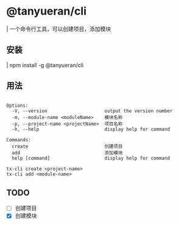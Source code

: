 # @tanyueran/cli

| 一个命令行工具，可以创建项目，添加模块

## 安装
| npm install -g @tanyueran/cli


## 用法
```text

Options:
  -V, --version                     output the version number
  -m, --module-name <moduleName>    模块名称
  -p, --project-name <projectName>  项目名称
  -h, --help                        display help for command

Commands:
  create                            创建项目
  add                               添加模块
  help [command]                    display help for command

tx-cli create <project-name>
tx-cli add <module-name>

```

## TODO
- [ ] 创建项目
- [x] 创建模块